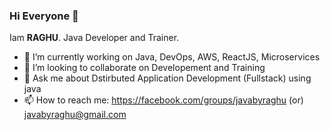 ### Hi Everyone 👋


Iam **RAGHU**. Java Developer and Trainer.

- 🔭 I’m currently working on Java, DevOps, AWS, ReactJS, Microservices
- 👯 I’m looking to collaborate on Developement and Training 
- 💬 Ask me about Dstirbuted Application Development (Fullstack) using java
- 📫 How to reach me: https://facebook.com/groups/javabyraghu (or) javabyraghu@gmail.com
